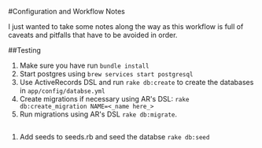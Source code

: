 #Configuration and Workflow Notes

I just wanted to take some notes along the way as this workflow is full of caveats and pitfalls that have to be avoided in order.

##Testing
1. Make sure you have run `bundle install`
1. Start postgres using `brew services start postgresql`
1. Use ActiveRecords DSL and run `rake db:create` to create the databases in `app/config/databse.yml`
1. Create migrations if necessary using AR's DSL: `rake db:create_migration NAME=<_name here_>`
1. Run migrations using AR's DSL `rake db:migrate`.

##
1. Add seeds to seeds.rb and seed the databse `rake db:seed`